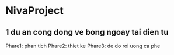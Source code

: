 # NivaProject
1 du an cong dong ve bong ngoay tai dien tu
-------------------------------------
Phare1: phan tich
Phare2: thiet ke
Phare3: de do roi uong ca phe

